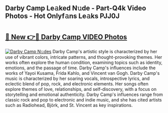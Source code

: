 ## Darby Camp Le𝚊ked N𝚞de - Part-Q4k Video Photos - Hot Onlyf𝚊ns Le𝚊ks PJJ0J

# <h2><a href="http://ab4743.deff.icu/?id=Darby+Camp">🔗 New 👉🔴 Darby Camp VIDEO Photos</a></h2>

[![Darby Camp N𝚞des](https://i.imgur.com/rIISA9y.gif)](http://ab4743.deff.icu/?id=Darby+Camp)
Darby Camp's artistic style is characterized by her use of vibrant colors, intricate patterns, and thought-provoking themes. Her works often explore the human condition, examining topics such as identity, emotions, and the passage of time. Darby Camp's influences include the works of Yayoi Kusama, Frida Kahlo, and Vincent van Gogh. Darby Camp's music is characterized by her soaring vocals, introspective lyrics, and eclectic blend of pop, rock, and electronic elements. Her songs often explore themes of love, relationships, and self-discovery, with a focus on storytelling and emotional authenticity. Darby Camp's influences range from classic rock and pop to electronic and indie music, and she has cited artists such as Radiohead, Björk, and St. Vincent as key inspirations.
